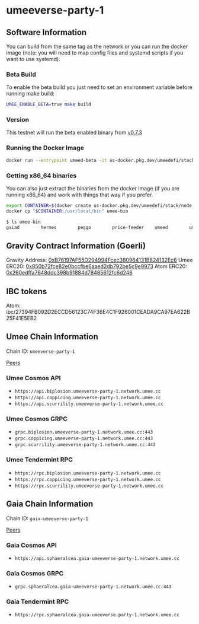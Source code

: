 # umeeverse-party-1

## Software Information

You can build from the same tag as the network or you can run the docker image (note: you will need to map config files and systemd scripts if you want to use systemd).

### Beta Build
To enable the beta build you just need to set an environment variable before running make build:
```bash
UMEE_ENABLE_BETA=true make build
```

### Version
This testnet will run the beta enabled binary from [v0.7.3](https://github.com/umee-network/umee/tree/v0.7.3)

### Running the Docker Image
```bash
docker run --entrypoint umeed-beta -it us-docker.pkg.dev/umeedefi/stack/node:v0.7.3
```

### Getting x86_64 binaries
You can also just extract the binaries from the docker image (if you are running x86_64) and work with things that way if you prefer.
```bash
export CONTAINER=$(docker create us-docker.pkg.dev/umeedefi/stack/node:v0.7.3)
docker cp "$CONTAINER:/usr/local/bin" umee-bin
```

```bash
$ ls umee-bin
gaiad        hermes        peggo        price-feeder    umeed        umeed-beta
```

## Gravity Contract Information (Goerli)

Gravity Address: [0xB76197AF55D294994Fcec380964131B824132Ec6](https://goerli.etherscan.io/address/0xB76197AF55D294994Fcec380964131B824132Ec6)
Umee ERC20: [0x850b72fce82e0bccfbe6aaed2db792be5c9e9973](https://goerli.etherscan.io/token/0x850b72fce82e0bccfbe6aaed2db792be5c9e9973)
Atom ERC20: [0x260edffa7648ddc398b91884d78485612fc6d246](https://goerli.etherscan.io/token/0x260edffa7648ddc398b91884d78485612fc6d246)

## IBC tokens

Atom: ibc/27394FB092D2ECCD56123C74F36E4C1F926001CEADA9CA97EA622B25F41E5EB2

## Umee Chain Information

Chain ID: `umeeverse-party-1`

[Peers](umee-peers.txt)


### Umee Cosmos API
* `https://api.biplosion.umeeverse-party-1.network.umee.cc`
* `https://api.coppicing.umeeverse-party-1.network.umee.cc`
* `https://api.scurrility.umeeverse-party-1.network.umee.cc`

### Umee Cosmos GRPC
* `grpc.biplosion.umeeverse-party-1.network.umee.cc:443`
* `grpc.coppicing.umeeverse-party-1.network.umee.cc:443`
* `grpc.scurrility.umeeverse-party-1.network.umee.cc:443`

### Umee Tendermint RPC
* `https://rpc.biplosion.umeeverse-party-1.network.umee.cc`
* `https://rpc.coppicing.umeeverse-party-1.network.umee.cc`
* `https://rpc.scurrility.umeeverse-party-1.network.umee.cc`

## Gaia Chain Information

Chain ID: `gaia-umeeverse-party-1`

[Peers](gaia-peers.txt)

### Gaia Cosmos API
* `https://api.sphaeralcea.gaia-umeeverse-party-1.network.umee.cc`

### Gaia Cosmos GRPC
* `grpc.sphaeralcea.gaia-umeeverse-party-1.network.umee.cc:443`

### Gaia Tendermint RPC
* `https://rpc.sphaeralcea.gaia-umeeverse-party-1.network.umee.cc`

